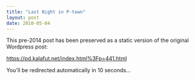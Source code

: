 ```yaml
---
title: "Last Night in P-town"
layout: post
date: 2010-05-04
---
```


This pre-2014 post has been preserved as a static version of the original Wordpress post:

https://pd.kalafut.net/index.html%3Fp=441.html

You'll be redirected automatically in 10 seconds...

<head>
  <meta http-equiv="refresh" content="10;url=https://pd.kalafut.net/index.html%3Fp=441.html">
</head>

